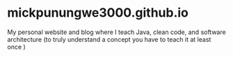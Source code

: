 # mickpunungwe3000.github.io
My personal website and blog where I teach Java, clean code, and software architecture (to truly understand a concept you have to teach it at least once )
